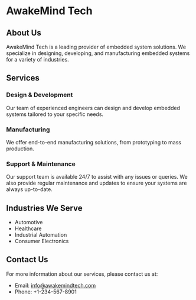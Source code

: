 # AwakeMind Tech

## About Us

AwakeMind Tech is a leading provider of embedded system solutions. We specialize in designing, developing, and manufacturing embedded systems for a variety of industries.

## Services

### Design & Development

Our team of experienced engineers can design and develop embedded systems tailored to your specific needs.

### Manufacturing

We offer end-to-end manufacturing solutions, from prototyping to mass production.

### Support & Maintenance

Our support team is available 24/7 to assist with any issues or queries. We also provide regular maintenance and updates to ensure your systems are always up-to-date.

## Industries We Serve

- Automotive
- Healthcare
- Industrial Automation
- Consumer Electronics

## Contact Us

For more information about our services, please contact us at:

- Email: info@awakemindtech.com
- Phone: +1-234-567-8901
